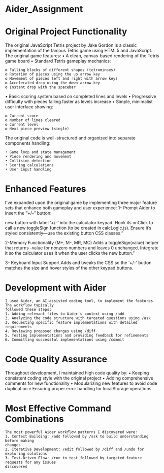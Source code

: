 # Aider_Assignment


# Original Project Functionality

The original JavaScript Tetris project by Jake Gordon is a classic implementation of the
famous Tetris game using HTML5 and JavaScript. The original game features:
• A clean, canvas-based rendering of the Tetris game board
• Standard Tetris gameplay mechanics:

    o Falling blocks of different shapes (tetrominoes)
    o Rotation of pieces using the up arrow key
    o Movement of pieces left and right with arrow keys
    o Accelerated drop using the down arrow key
    o Instant drop with the spacebar
• Basic scoring system based on completed lines and levels
• Progressive difficulty with pieces falling faster as levels increase
• Simple, minimalist user interface showing:

    o Current score
    o Number of lines cleared
    o Current level
    o Next piece preview (single)
    
The original code is well-structured and organized into separate components handling:

    • Game loop and state management
    • Piece rendering and movement
    • Collision detection
    • Scoring calculations
    • User input handling

# Enhanced Features
I've expanded upon the original game by implementing three major feature sets that
enhance both gameplay and user experience:
1- Prompt Aider to insert the “+/–” button:

  new button with label ‘+/–’ into the calculator keypad. Hook its onClick to call a new
toggleSign function (to be created in calcLogic.js). Ensure it’s styled consistently—use the
existing button CSS classes.”

2-Memory Functionality (M+, M-, MR, MC)
  Adds a toggleSign(value) helper that returns -value for nonzero numbers and leaves 0 unchanged.
  Integrate it so the calculator uses it when the user clicks the new button.”

3- Keyboard Input Support
  Adds and tweaks the CSS so the ‘+/–’ button matches the size and hover styles of the other
  keypad buttons.

# Development with Aider

    I used Aider, an AI-assisted coding tool, to implement the features. The workflow typically
    followed these steps:
    1. Adding relevant files to Aider's context using /add
    2. Analyzing the code structure with targeted questions using /ask
    3. Requesting specific feature implementations with detailed requirements
    4. Reviewing proposed changes using /diff
    5. Testing implementations and providing feedback for refinements
    6. Committing successful implementations using /commit
# Code Quality Assurance

Throughout development, I maintained high code quality by:
    • Keeping consistent coding style with the original project
    • Adding comprehensive comments for new functionality
    • Modularizing new features to avoid code duplication
    • Ensuring proper error handling for localStorage operations

# Most Effective Command Combinations

    The most powerful Aider workflow patterns I discovered were:
    1. Context Building: /add followed by /ask to build understanding before making
    changes
    2. Iterative Development: /edit followed by /diff and /undo for exploring solutions
    3. Test-Driven Flow: /run to test followed by targeted feature requests for any issues
    discovered
